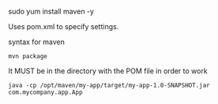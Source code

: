 
sudo yum install maven -y

Uses pom.xml to specify settings.

syntax for maven

`mvn package`

It MUST be in the directory with the POM file in order to work

`java -cp /opt/maven/my-app/target/my-app-1.0-SNAPSHOT.jar com.mycompany.app.App`

